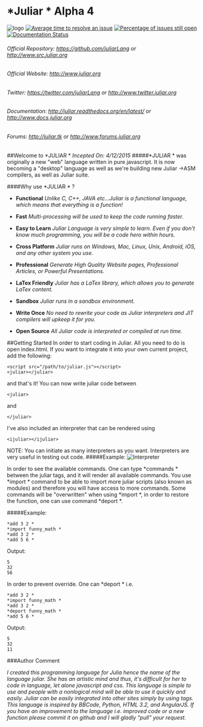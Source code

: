 # *Juliar * Alpha 4
![logo](https://cloud.githubusercontent.com/assets/11934545/9560198/1641db26-4dd6-11e5-8b7d-8aaf54ca2ea1.png)
[![Average time to resolve an issue](http://isitmaintained.com/badge/resolution/juliarLang/juliar.svg)](http://isitmaintained.com/project/juliarLang/juliar "Average time to resolve an issue")
[![Percentage of issues still open](http://isitmaintained.com/badge/open/juliarLang/juliar.svg)](http://isitmaintained.com/project/juliarLang/juliar "Percentage of issues still open")
[![Documentation Status](https://readthedocs.org/projects/juliar/badge/?version=latest)](http://juliar.readthedocs.org/en/latest/?badge=latest)


###### Official Repository: https://github.com/juliarLang or http://www.src.juliar.org
###### Official Website: http://www.juliar.org
###### Twitter: https://twitter.com/juliarLang or http://www.twitter.juliar.org
###### Documentation: http://juliar.readthedocs.org/en/latest/ or http://www.docs.juliar.org
###### Forums: http://juliar.tk or http://www.forums.juliar.org

##Welcome to *JULIAR *
_Incepted On: 4/12/2015_
#####*JULIAR * was originally a new "web" language written in pure javascript. It is now becoming a "desktop" language as well as we're building new Juliar ->ASM compilers, as well as Juliar suite.

####Why use *JULIAR * ?

- __Functional__ _Unlike C, C++, JAVA etc...Juliar is a functional language, which means that everything is a function!_

- __Fast__ _Multi-processing will be used to keep the code running faster._

- __Easy to Learn__ _Juliar Language is very simple to learn. Even if you don't know much programming, you will be a code hero within hours._

- __Cross Platform__ _Juliar runs on Windows, Mac, Linux, Unix, Android, iOS, and any other system you use._

- __Professional__ _Generate High Quality Website pages, Professional Articles, or Powerful Presentations._

- __LaTex Friendly__ _Juliar has a LaTex library, which allows you to generate LaTex content._

- __Sandbox__ _Juliar runs in a sandbox environment._

- __Write Once__ _No need to rewrite your code as Juliar interpreters and JIT compilers will upkeep it for you._

- __Open Source__ _All Juliar code is interpreted or compiled at run time._

##Getting Started
In order to start coding in Juliar. All you need to do is open index.html.
If you want to integrate it into your own current project, add the following:

	<script src="/path/to/juliar.js"></script>
	<juliar></juliar>

and that's it! You can now write juliar code between 

	<juliar>
	
and

    </juliar>

I've also included an interpreter that can be rendered using 

	<ijuliar></ijuliar>
	
NOTE: You can initiate as many interpreters as you want.
Interpreters are very useful in testing out code.
#####Example:
![Interpreter](http://i1382.photobucket.com/albums/ah274/andreifundrei/simple_zpsvejpkyu2.png)

In order to see the available commands. One can type *commands *  between the juliar tags, and it will render all available commands.
You use *import * command to be able to import more juliar scripts (also known as modules) and therefore you will have access to more commands. Some commands will be "overwritten" when using *import *, in order to restore the function, one can use command *deport *. 

#####Example:

	*add 3 2 *
	*import funny_math *
	*add 3 2 *
	*add 5 6 *
	
Output:

	5
	32 
	56

In order to prevent override. One can *deport * i.e.

	*add 3 2 *
	*import funny_math *
	*add 3 2 *
	*deport funny_math *
	*add 5 6 *
	
Output:

	5
	32 
	11

###Author Comment

_I created this programming language for Julia hence the name of the language juliar.
She has an artistic mind and thus, it's difficult for her to code in language, let alone javascript and css.
This language is simple to use and people with a nonlogical mind will be able to use it quickly and easily.
Juliar can be easily  integrated into other sites simply by using <juliar></juliar> tags.
This language is inspired by BBCode, Python, HTML 3.2, and AngularJS.
If you have an improvement to the language i.e. improved code or a new function please commit it on github 
and I will gladly "pull" your request._